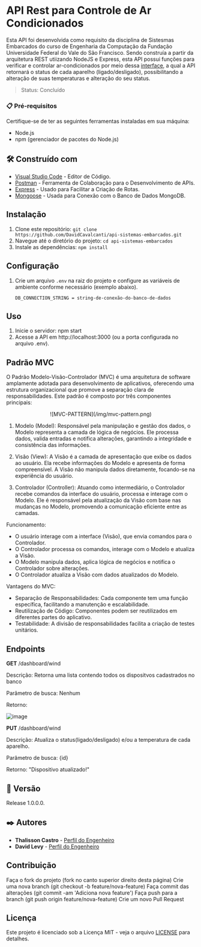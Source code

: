 # API Rest para Controle de Ar Condicionados

Esta API foi desenvolvida como requisito da disciplina de Sistesmas Embarcados do curso de Engenharia da Computação da Fundação Universidade Federal do Vale do São Francisco.
Sendo construía a partir da arquitetura REST utiizando NodeJS e Express, esta API possui funções para verificar e controlar ar-condicionados por meio dessa <a href="https://www.figma.com/file/xptrJVINhr58sNnUCMdrms/Sistema-Embarcados?type=design&node-id=55-131&mode=design" target="_blank">interface</a>, a qual a API retornará o status de cada aparelho
(ligado/desligado), possibilitando a alteração de suas temperaturas e alteração do seu status.

> Status: Concluído
### 📋 Pré-requisitos

Certifique-se de ter as seguintes ferramentas instaladas em sua máquina:
- Node.js
- npm (gerenciador de pacotes do Node.js)

## 🛠️ Construído com

* [Visual Studio Code](https://code.visualstudio.com/download) - Editor de Código.
* [Postman](https://www.postman.com/downloads/) - Ferramenta de Colaboração para o Desenvolvimento de APIs.
* [Express](https://www.npmjs.com/package/express) - Usado para Facilitar a Criação de Rotas.
* [Mongoose](https://www.npmjs.com/package/mongoose) - Usada para Conexão com o Banco de Dados MongoDB.

## Instalação

1. Clone este repositório: `git clone https://github.com/DavidCavalcanti/api-sistemas-embarcados.git`
2. Navegue até o diretório do projeto: `cd api-sistemas-embarcados`
3. Instale as dependências: `npm install`

## Configuração

1. Crie um arquivo `.env` na raiz do projeto e configure as variáveis de ambiente conforme necessário (exemplo abaixo).
   ```env
   DB_CONNECTION_STRING = string-de-conexão-do-banco-de-dados

## Uso

1. Inicie o servidor: npm start
2. Acesse a API em http://localhost:3000 (ou a porta configurada no arquivo .env).

## Padrão MVC

O Padrão Modelo-Visão-Controlador (MVC) é uma arquitetura de software amplamente adotada para desenvolvimento de aplicativos, oferecendo uma estrutura organizacional que promove a separação clara de responsabilidades. Este padrão é composto por três componentes principais:

<div align="center">
   ![MVC-PATTERN](/img/mvc-pattern.png)
</div>

1. Modelo (Model):
   Responsável pela manipulação e gestão dos dados, o Modelo representa a camada de lógica de negócios. Ele processa dados, valida entradas e notifica alterações, garantindo a integridade e consistência das informações.

2. Visão (View):
   A Visão é a camada de apresentação que exibe os dados ao usuário. Ela recebe informações do Modelo e apresenta de forma compreensível. A Visão não manipula dados diretamente, focando-se na experiência do usuário.

3. Controlador (Controller):
   Atuando como intermediário, o Controlador recebe comandos da interface do usuário, processa e interage com o Modelo. Ele é responsável pela atualização da Visão com base nas mudanças no Modelo, promovendo a comunicação eficiente entre as camadas.

Funcionamento:

- O usuário interage com a interface (Visão), que envia comandos para o Controlador.
- O Controlador processa os comandos, interage com o Modelo e atualiza a Visão.
- O Modelo manipula dados, aplica lógica de negócios e notifica o Controlador sobre alterações.
- O Controlador atualiza a Visão com dados atualizados do Modelo.

Vantagens do MVC:

- Separação de Responsabilidades: Cada componente tem uma função específica, facilitando a manutenção e escalabilidade.
- Reutilização de Código: Componentes podem ser reutilizados em diferentes partes do aplicativo.
- Testabilidade: A divisão de responsabilidades facilita a criação de testes unitários.

## Endpoints

**GET** /dashboard/wind

Descrição: Retorna uma lista contendo todos os dispositvos cadastrados no banco

Parâmetro de busca: Nenhum

Retorno:

![image](https://github.com/DavidCavalcanti/api-sistemas-embarcados/assets/54603847/2b006383-16c4-464b-a995-3dc03e52aad5)

**PUT** /dashboard/wind

Descrição: Atualiza o status(ligado/desligado) e/ou a temperatura de cada aparelho.

Parâmetro de busca: {id}

Retorno: "Dispositivo atualizado!"

## 📌 Versão

Release 1.0.0.0.

## ✒️ Autores

* **Thalisson Castro** - [Perfil do Engenheiro](https://github.com/thalissoncastrog)
* **David Levy** - [Perfil do Engenheiro](https://github.com/davidcavalcanti)

## Contribuição

Faça o fork do projeto (fork no canto superior direito desta página)
Crie uma nova branch (git checkout -b feature/nova-feature)
Faça commit das alterações (git commit -am 'Adiciona nova feature')
Faça push para a branch (git push origin feature/nova-feature)
Crie um novo Pull Request

## Licença

Este projeto é licenciado sob a Licença MIT - veja o arquivo <a href="https://github.com/DavidCavalcanti/api-sistemas-embarcados/tree/main?tab=MIT-1-ov-file" target="_blank">LICENSE</a> para detalhes.
